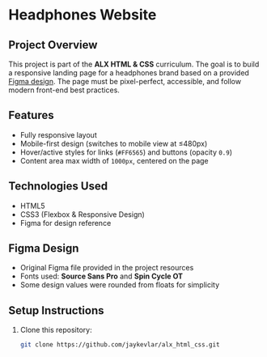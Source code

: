 # Headphones Website

## Project Overview
This project is part of the **ALX HTML & CSS** curriculum. The goal is to build a responsive landing page for a headphones brand based on a provided [Figma design](#figma-design). The page must be pixel-perfect, accessible, and follow modern front-end best practices.

## Features
- Fully responsive layout  
- Mobile-first design (switches to mobile view at ≤480px)  
- Hover/active styles for links (`#FF6565`) and buttons (opacity `0.9`)  
- Content area max width of `1000px`, centered on the page  

## Technologies Used
- HTML5  
- CSS3 (Flexbox & Responsive Design)  
- Figma for design reference  

## Figma Design
- Original Figma file provided in the project resources  
- Fonts used: **Source Sans Pro** and **Spin Cycle OT**  
- Some design values were rounded from floats for simplicity  

## Setup Instructions
1. Clone this repository:  
   ```bash
   git clone https://github.com/jaykevlar/alx_html_css.git
